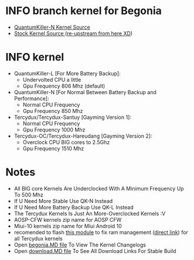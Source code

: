 # INFO branch kernel for Begonia
* <a href="https://github.com/ZyCromerZ/begonia/tree/20200706/qk-n"> QuantumKiller-N Kernel Source </a>
* <a href="https://github.com/ZyCromerZ/begonia/tree/20200706/root-upstream"> Stock Kernel Source </a> (<a href="https://git.kernel.org/pub/scm/linux/kernel/git/stable/linux.git">re-upstream from here XD</a>)

# INFO kernel
* QuantumKiller-L [For More Battery Backup]: 
    * Undervolted CPU a little
    * Gpu Frequency 806 Mhz (default) 
* QuantumKiller-N [For Normal Between Battery Backup and Performance]:
    * Normal CPU Frequency
    * Gpu Frequency 850 Mhz
* Tercydux/Tercydux-Santuy [Gayming Version 1]:
    * Normal CPU Frequency
    * Gpu Frequency 1000 Mhz
* Tercydux-OC/Tercydux-Hareudang [Gayming Version 2]: 
    * Overclock CPU BIG cores to 2.5Ghz
    * Gpu Frequency 1510 Mhz

# Notes
* All BIG core Kernels Are Underclocked With A Minimum Frequency Up To 500 Mhz
* If U Need More Stable Use QK-N Instead
* If U Need More Battery Backup Use QK-L Instead
* The Tercydux Kernels Is Just An More-Overclocked Kernels :V
* AOSP-CFW kernels zip name for AOSP CFW
* Miui-10 kernels zip name for Miui Android 10 
* recomended to flash <a href="https://github.com/yc9559/qti-mem-opt/releases">this module</a> to fix ram management (<a href="https://github.com/yc9559/qti-mem-opt/releases/download/7.1/qti-mem-opt-v7.1-20200328.zip">direct link</a>) for all Tercydux kernels
* Open <a href="https://github.com/ZyCromerZ/begonia/blob/changelogs/begonia.MD">begonia.MD file</a> To View The Kernel Changelogs
* Open <a href="https://github.com/ZyCromerZ/begonia/blob/changelogs/download.MD">download.MD file</a> To See All Download Links For Stable Build